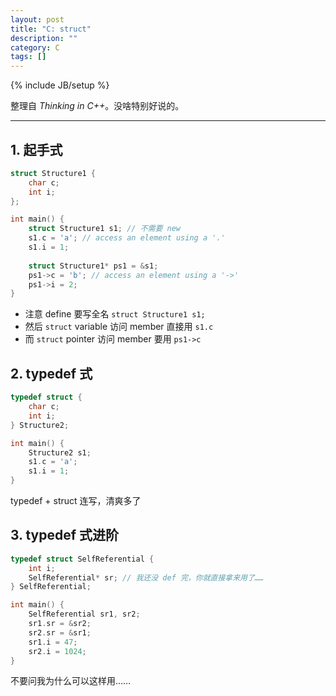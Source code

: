 ```yaml
---
layout: post
title: "C: struct"
description: ""
category: C
tags: []
---
```

{% include JB/setup %}

整理自 _Thinking in C++_。没啥特别好说的。

-----

## 1. 起手式

```cpp
struct Structure1 {
	char c;
	int i;
};

int main() {
	struct Structure1 s1; // 不需要 new
	s1.c = 'a'; // access an element using a '.'
	s1.i = 1;
	
	struct Structure1* ps1 = &s1;
	ps1->c = 'b'; // access an element using a '->'
	ps1->i = 2;
}
```

* 注意 define 要写全名 `struct Structure1 s1;`
* 然后 `struct` variable 访问 member 直接用 `s1.c`
* 而 `struct` pointer 访问 member 要用 `ps1->c`

## 2. typedef 式

```cpp
typedef struct {
	char c;
	int i;
} Structure2;

int main() {
	Structure2 s1;
	s1.c = 'a';
	s1.i = 1;
}
```

typedef + struct 连写，清爽多了

## 3. typedef 式进阶

```cpp
typedef struct SelfReferential {
	int i;
	SelfReferential* sr; // 我还没 def 完，你就直接拿来用了……
} SelfReferential;

int main() {
	SelfReferential sr1, sr2;
	sr1.sr = &sr2;
	sr2.sr = &sr1;
	sr1.i = 47;
	sr2.i = 1024;
}
```

不要问我为什么可以这样用……